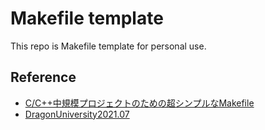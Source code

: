 # Makefile template

This repo is Makefile template for personal use.

## Reference

- [C/C++中規模プロジェクトのための超シンプルなMakefile](https://postd.cc/makefile-c-projects/)
- [DragonUniversity2021.07](https://techbookfest.org/product/6073216449642496?productVariantID=5837807069167616)
